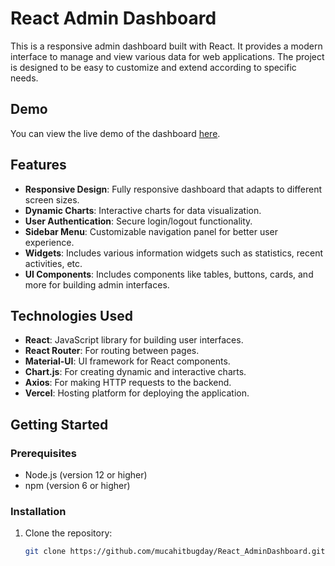 # React Admin Dashboard

This is a responsive admin dashboard built with React. It provides a modern interface to manage and view various data for web applications. The project is designed to be easy to customize and extend according to specific needs.

## Demo

You can view the live demo of the dashboard [here](https://react-admin-dashboard-three-liart.vercel.app/).

## Features

- **Responsive Design**: Fully responsive dashboard that adapts to different screen sizes.
- **Dynamic Charts**: Interactive charts for data visualization.
- **User Authentication**: Secure login/logout functionality.
- **Sidebar Menu**: Customizable navigation panel for better user experience.
- **Widgets**: Includes various information widgets such as statistics, recent activities, etc.
- **UI Components**: Includes components like tables, buttons, cards, and more for building admin interfaces.

## Technologies Used

- **React**: JavaScript library for building user interfaces.
- **React Router**: For routing between pages.
- **Material-UI**: UI framework for React components.
- **Chart.js**: For creating dynamic and interactive charts.
- **Axios**: For making HTTP requests to the backend.
- **Vercel**: Hosting platform for deploying the application.

## Getting Started

### Prerequisites

- Node.js (version 12 or higher)
- npm (version 6 or higher)

### Installation

1. Clone the repository:

   ```bash
   git clone https://github.com/mucahitbugday/React_AdminDashboard.git
